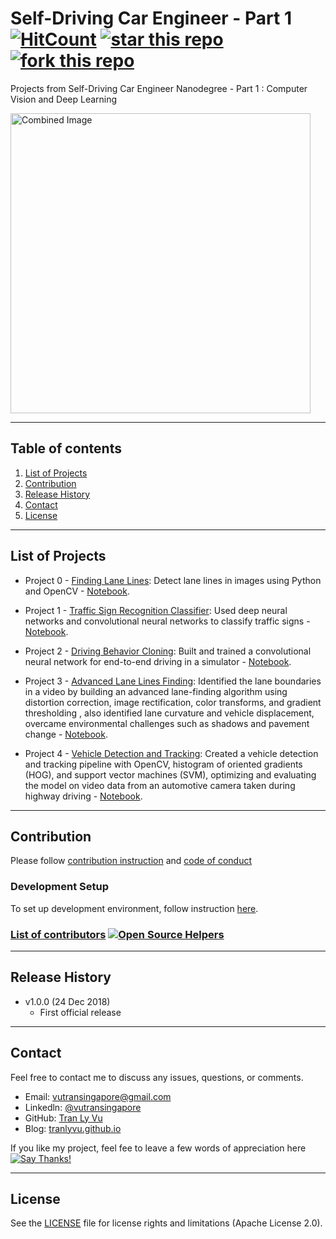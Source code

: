 # **Self-Driving Car Engineer - Part 1** [![HitCount](http://hits.dwyl.io/tranlyvu/Self-Driving-Car-Engineer-Part-1.svg)](http://hits.dwyl.io/tranlyvu/Self-Driving-Car-Engineer-Part-1) [![star this repo](http://githubbadges.com/star.svg?user=tranlyvu&repo=Self-Driving-Car-Engineer-Part-1&style=default)](https://github.com/tranlyvu/Self-Driving-Car-Engineer-Part-1) [![fork this repo](http://githubbadges.com/fork.svg?user=tranlyvu&repo=Self-Driving-Car-Engineer-Part-1&style=default)](https://github.com/tranlyvu/Self-Driving-Car-Engineer-Part-1/fork)

Projects from Self-Driving Car Engineer Nanodegree - Part 1 : Computer Vision and Deep Learning

<img src="img/self-driving-car.jpg" width="480" alt="Combined Image" />

---
Table of contents
---

1. [List of Projects](#List-of-Projects)
2. [Contribution](#Contribution)
3. [Release History](#Release-History)
4. [Contact](#Contact)
5. [License](#License)

---
List of Projects
---

* Project 0 - [Finding Lane Lines](https://github.com/tranlyvu/Self-Driving-Car-Engineer-Part-1/tree/master/Advanced%20Lane%20Lines): Detect lane lines in images using Python and OpenCV - [Notebook](http://nbviewer.jupyter.org/gist/tranlyvu/df59fa9ea4a18f373947ca5c04bec801).

* Project 1 - [Traffic Sign Recognition Classifier](https://github.com/tranlyvu/Self-Driving-Car-Engineer-Part-1/tree/master/Traffic%20Sign%20Classifier): Used deep neural networks and convolutional neural networks to classify traffic signs - [Notebook](http://nbviewer.jupyter.org/gist/tranlyvu/83ae4a2ef68908f33b3c4f3d11b1e374).

* Project 2 - [Driving Behavior Cloning](https://github.com/tranlyvu/Self-Driving-Car-Engineer-Part-1/tree/master/Behavior%20Cloning): Built and trained a convolutional neural network for end-to-end driving in a simulator - [Notebook](http://nbviewer.jupyter.org/gist/tranlyvu/671c4e258dcc5535f27e458e346c64e9).

* Project 3 - [Advanced Lane Lines Finding](https://github.com/tranlyvu/Self-Driving-Car-Engineer-Part-1/tree/master/Advanced%20Lane%20Lines): Identified the lane boundaries in a video by building an advanced lane-finding algorithm using distortion correction, image rectification, color transforms, and gradient thresholding , also identified lane curvature and vehicle displacement, overcame environmental challenges such as shadows and pavement change - [Notebook](http://nbviewer.jupyter.org/gist/tranlyvu/ffb64be864e9b67cc2aa273d34df8b45).

* Project 4 - [Vehicle Detection and Tracking](https://github.com/tranlyvu/Self-Driving-Car-Engineer-Part-1/tree/master/Vehicle%20Detection): Created a vehicle detection and tracking pipeline with OpenCV, histogram of oriented gradients (HOG), and support vector machines (SVM), optimizing and evaluating the model on video data from an automotive camera taken during highway driving - [Notebook](http://nbviewer.jupyter.org/gist/tranlyvu/3f15440e66a89c1b50bb4993878d1390).

---
Contribution
---

Please follow [contribution instruction](https://github.com/tranlyvu/Self-Driving-Car-Engineer-Part-1/blob/dev/CONTRIBUTING.md) and [code of conduct](https://github.com/tranlyvu/Self-Driving-Car-Engineer-Part-1/blob/dev/CODE-OF-CONDUCT.md)

### Development Setup

To set up development environment, follow instruction [here](https://github.com/tranlyvu/Self-Driving-Car-Engineer-Part-1/tree/master/env1).

### [List of contributors](https://github.com/tranlyvu/Self-Driving-Car-Engineer-Part-1/blob/dev/CONTRIBUTORS.md) [![Open Source Helpers](https://www.codetriage.com/tranlyvu/self-driving-car-engineer-part-1/badges/users.svg)](https://www.codetriage.com/tranlyvu/self-driving-car-engineer-part-1)

--- 
Release History
---

* v1.0.0 (24 Dec 2018)
	* First official release

---
Contact
---

Feel free to contact me to discuss any issues, questions, or comments.
*  Email: vutransingapore@gmail.com
*  Linkedln: [@vutransingapore](https://www.linkedin.com/in/tranlyvu/)
*  GitHub: [Tran Ly Vu](https://github.com/tranlyvu)
*  Blog: [tranlyvu.github.io](https://tranlyvu.github.io/)

If you like my project, feel fee to leave a few words of appreciation here [![Say Thanks!](https://img.shields.io/badge/Say%20Thanks-!-1EAEDB.svg)](https://saythanks.io/to/tranlyvu)

---
License
---
See the [LICENSE](https://github.com/tranlyvu/Self-Driving-Car-Engineer-Part-1/blob/master/LICENSE) file for license rights and limitations (Apache License 2.0).